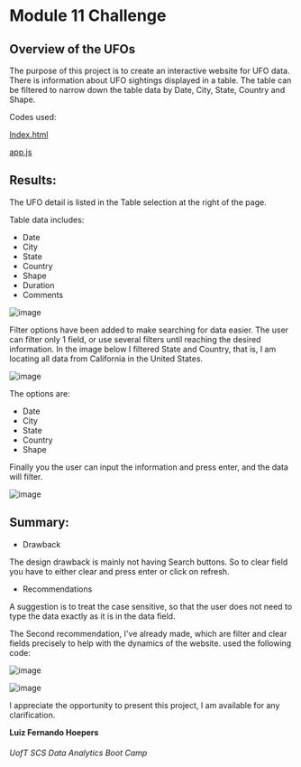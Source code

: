 # Module 11 Challenge

## Overview of the UFOs

The purpose of this project is to create an interactive website for UFO data. There is information about UFO sightings displayed in a table. The table can be filtered to narrow down the table data by Date, City, State, Country and Shape. 

Codes used:

[Index.html](https://github.com/lfhoepers/UFOs/blob/a580a1b7ed34d82f16bf091b6cfff030b10820ac/index.html)

[app.js](https://github.com/lfhoepers/UFOs/blob/a580a1b7ed34d82f16bf091b6cfff030b10820ac/static/js/app.js)

## Results:

The UFO detail is listed in the Table selection at the right of the page.

Table data includes:

- Date
- City
- State
- Country
- Shape
- Duration
- Comments

![image](https://user-images.githubusercontent.com/100812079/167508837-21a7ad9d-6f52-40c8-a404-b4a61f18db7f.png)


Filter options have been added to make searching for data easier. The user can filter only 1 field, or use several filters until reaching the desired information. In the image below I filtered State and Country, that is, I am locating all data from California in the United States.

![image](https://user-images.githubusercontent.com/100812079/167508752-46663af0-d6ae-45af-a07d-b2390fd9bb39.png)

The options are:

- Date
- City
- State
- Country
- Shape

Finally you the user can input the information and press enter, and the data will filter.


![image](https://user-images.githubusercontent.com/100812079/167506438-8225798e-1b8b-45dc-9e7d-d62f690df674.png)


## Summary: 

- Drawback

The design drawback is mainly not having Search buttons. So to clear field you have to either clear and press enter or click on refresh.


- Recommendations

 A suggestion is to treat the case sensitive, so that the user does not need to type the data exactly as it is in the data field.
 
 The Second recommendation, I've already made, which are filter and clear fields precisely to help with the dynamics of the website. used the following code:
 
 ![image](https://user-images.githubusercontent.com/100812079/167508489-1ce82ca5-c410-4a82-98fd-ba4bbd3c82f3.png)

 
 ![image](https://user-images.githubusercontent.com/100812079/167508559-eb3f215c-1bf7-43bf-9ad4-a51d66a323ed.png)
 
 
 
 I appreciate the opportunity to present this project, I am available for any clarification.

**Luiz Fernando Hoepers**  
###### UofT SCS Data Analytics Boot Camp
